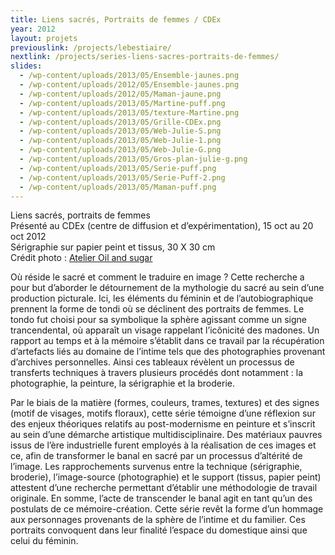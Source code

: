 ```yaml
---
title: Liens sacrés, Portraits de femmes / CDEx
year: 2012
layout: projets
previouslink: /projects/lebestiaire/
nextlink: /projects/series-liens-sacres-portraits-de-femmes/
slides:
  - /wp-content/uploads/2013/05/Ensemble-jaunes.png
  - /wp-content/uploads/2012/05/Ensemble-jaunes.png
  - /wp-content/uploads/2012/05/Maman-jaune.png
  - /wp-content/uploads/2013/05/Martine-puff.png
  - /wp-content/uploads/2013/05/texture-Martine.png
  - /wp-content/uploads/2013/05/Grille-CDEx.png
  - /wp-content/uploads/2013/05/Web-Julie-S.png
  - /wp-content/uploads/2013/05/Web-Julie-1.png
  - /wp-content/uploads/2013/05/Web-Julie-G.png
  - /wp-content/uploads/2013/05/Gros-plan-julie-g.png
  - /wp-content/uploads/2013/05/Serie-puff.png
  - /wp-content/uploads/2013/05/Serie-Puff-2.png
  - /wp-content/uploads/2013/05/Maman-puff.png
---
```

<p>Liens sacrés, portraits de femmes<br />
Présenté au CDEx (centre de diffusion et d&rsquo;expérimentation), 15 oct au 20 oct 2012<br />
Sérigraphie sur papier peint et tissus, 30 X 30 cm<br />
Crédit photo : <a href="http://oilandsugar.com">Atelier Oil and sugar</a></p>
<p><div class="one_half"><p>
Où réside le sacré et comment le traduire en image ? Cette recherche a pour but d&rsquo;aborder le détournement de la mythologie du sacré au sein d&rsquo;une production picturale. Ici, les éléments du féminin et de l&rsquo;autobiographique prennent la forme de tondi où se déclinent des portraits de femmes. Le tondo fut choisi pour sa symbolique la sphère agissant comme un signe trancendental, où apparaît un visage rappelant l&rsquo;icônicité des madones. Un rapport au temps et à la mémoire s&rsquo;établit dans ce travail par la récupération d&rsquo;artefacts liés au domaine de l&rsquo;intime tels que des photographies provenant d&rsquo;archives personnelles. Ainsi ces tableaux révèlent un processus de transferts techniques à travers plusieurs procédés dont notamment : la photographie, la peinture, la sérigraphie et la broderie.</p>
</div><div class="one_half last"><p>
Par le biais de la matière (formes, couleurs, trames, textures) et des signes (motif de visages, motifs floraux), cette série témoigne d&rsquo;une réflexion sur des enjeux théoriques relatifs au post-modernisme en peinture et s&rsquo;inscrit au sein d&rsquo;une démarche artistique multidisciplinaire. Des matériaux pauvres issus de l&rsquo;ère industrielle furent employés à la réalisation de ces images et ce, afin de transformer le banal en sacré par un processus d&rsquo;altérité de l&rsquo;image. Les rapprochements survenus entre la technique (sérigraphie, broderie), l&rsquo;image-source (photographie) et le support (tissus, papier peint) attestent d&rsquo;une recherche permettant d&rsquo;établir une méthodologie de travail originale. En somme, l&rsquo;acte de transcender le banal agit en tant qu&rsquo;un des postulats de ce mémoire-création. Cette série revêt la forme d&rsquo;un hommage aux personnages provenants de la sphère de l&rsquo;intime et du familier. Ces portraits convoquent dans leur finalité l&rsquo;espace du domestique ainsi que celui du féminin.</p>
</div>
